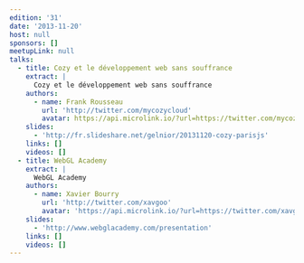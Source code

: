 ```yaml
---
edition: '31'
date: '2013-11-20'
host: null
sponsors: []
meetupLink: null
talks:
  - title: Cozy et le développement web sans souffrance
    extract: |
      Cozy et le développement web sans souffrance
    authors:
      - name: Frank Rousseau
        url: 'http://twitter.com/mycozycloud'
        avatar: https://api.microlink.io/?url=https://twitter.com/mycozycloud&amps;embed=image.url
    slides:
      - 'http://fr.slideshare.net/gelnior/20131120-cozy-parisjs'
    links: []
    videos: []
  - title: WebGL Academy
    extract: |
      WebGL Academy
    authors:
      - name: Xavier Bourry
        url: 'http://twitter.com/xavgoo'
        avatar: 'https://api.microlink.io/?url=https://twitter.com/xavgoo&amps;embed=image.url'
    slides:
      - 'http://www.webglacademy.com/presentation'
    links: []
    videos: []
---
```

